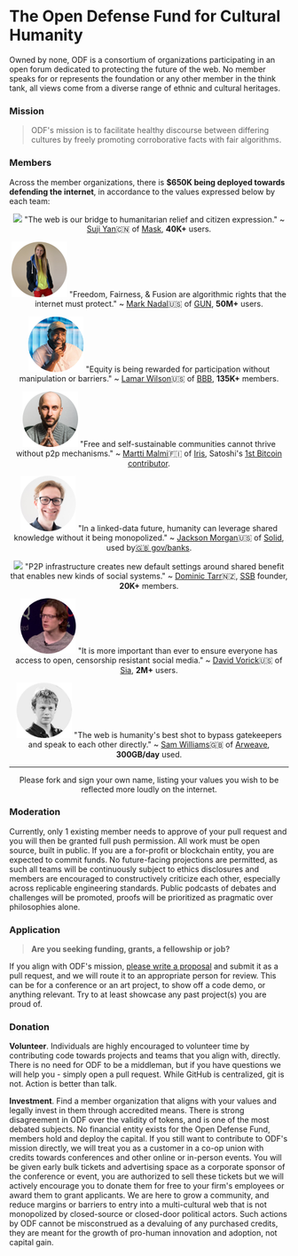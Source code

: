 # The Open Defense Fund for Cultural Humanity

Owned by none, ODF is a consortium of organizations participating in an open forum dedicated to protecting the future of the web. No member speaks for or represents the foundation or any other member in the think tank, all views come from a diverse range of ethnic and cultural heritages.

### Mission

 > ODF's mission is to facilitate healthy discourse between differing cultures by freely promoting corroborative facts with fair algorithms.

### Members

Across the member organizations, there is **$650K being deployed towards defending the internet**, in accordance to the values expressed below by each team:

<p align="center"><img src="https://news.mask.io/uploads/3-23.png" height="100"> "The web is our bridge to humanitarian relief and citizen expression." ~ <a href="https://twitter.com/suji_yan">Suji Yan</a>🇨🇳 of <a href="https://mask.io/">Mask</a>, <b>40K+</b> users.</p>

<p align="center"><img src="https://raw.githubusercontent.com/gundb/gun-site/master/img/mark-nadal.png" height="100"> "Freedom, Fairness, & Fusion are algorithmic rights that the internet must protect." ~ <a href="https://twitter.com/marknadal">Mark Nadal</a>🇺🇸 of <a href="https://gun.eco/">GUN</a>, <b>50M+</b> users.</p>

<p align="center"><img src="https://raw.githubusercontent.com/gundb/gun-site/master/img/bigmarh.png" height="100"> "Equity is being rewarded for participation without manipulation or barriers." ~ <a href="https://twitter.com/bigmarh">Lamar Wilson</a>🇺🇸 of <a href="https://www.blackbitcoinbillionaire.com">BBB</a>, <b>135K+</b> members.</p>

<p align="center"><img src="https://raw.githubusercontent.com/gundb/gun-site/master/img/martti.png" height="100"> "Free and self-sustainable communities cannot thrive without p2p mechanisms." ~ <a href="https://twitter.com/marttimalmi">Martti Malmi</a>🇫🇮 of <a href="https://github.com/irislib/iris-messenger">Iris</a>, Satoshi's <a href="https://www.theverge.com/2015/6/10/8751933/the-shy-college-student-who-helped-build-bitcoin-into-a-global">1st Bitcoin</a> <a href="https://www.businessinsider.com/bitcoins-martti-malmi-not-worried-about-liberty-reserve-2013-5">contributor</a>.

<p align="center"><img src="https://raw.githubusercontent.com/gundb/gun-site/master/img/jackson.png" height="100"> "In a linked-data future, humanity can leverage shared knowledge without it being monopolized." ~ <a href="https://twitter.com/otherJackson">Jackson Morgan</a>🇺🇸 of <a href="https://solid.mit.edu/">Solid</a>, used by<a href="https://www.bbc.com/news/technology-54871705">🇬🇧 gov/banks</a>.
 
<p align="center"><img src="https://raw.githubusercontent.com/gundb/gun-site/master/img/dominic.png" height="100"> "P2P infrastructure creates new default settings around shared benefit that enables new kinds of social systems." ~ <a href="https://twitter.com/dominictarr">Dominic Tarr</a>🇳🇿, <a href="https://scuttlebutt.nz/">SSB</a> founder, <b>20K+</b> members.
 
<p align="center"><img src="https://raw.githubusercontent.com/gundb/gun-site/master/img/david-vorick.png" height="100"> "It is more important than ever to ensure everyone has access to open, censorship resistant social media." ~ <a href="https://twitter.com/DavidVorick">David Vorick</a>🇺🇸 of <a href="https://siasky.net/">Sia</a>, <b>2M+</b> users.
 
<p align="center"><img src="https://raw.githubusercontent.com/gundb/gun-site/master/img/samwilliams.png" height="100"> "The web is humanity's best shot to bypass gatekeepers and speak to each other directly." ~ <a href="https://twitter.com/samecwilliams">Sam Williams</a>🇬🇧 of <a href="https://www.arweave.org/">Arweave</a>, <b>300GB/day</b> used.

---
<p align="center">Please fork and sign your own name, listing your values you wish to be reflected more loudly on the internet.</p>

### Moderation

Currently, only 1 existing member needs to approve of your pull request and you will then be granted full push permission. All work must be open source, built in public. If you are a for-profit or blockchain entity, you are expected to commit funds. No future-facing projections are permitted, as such all teams will be continuously subject to ethics disclosures and members are encouraged to constructively criticize each other, especially across replicable engineering standards. Public podcasts of debates and challenges will be promoted, proofs will be prioritized as pragmatic over philosophies alone.

### Application

 > **Are you seeking funding, grants, a fellowship or job?**

If you align with ODF's mission, [please write a proposal](./how-to-apply-for-funding-or-speak/README.md) and submit it as a pull request, and we will route it to an appropriate person for review. This can be for a conference or an art project, to show off a code demo, or anything relevant. Try to at least showcase any past project(s) you are proud of.

### Donation

**Volunteer**. Individuals are highly encouraged to volunteer time by contributing code towards projects and teams that you align with, directly. There is no need for ODF to be a middleman, but if you have questions we will help you - simply open a pull request. While GitHub is centralized, git is not. Action is better than talk.

**Investment**. Find a member organization that aligns with your values and legally invest in them through accredited means. There is strong disagreement in ODF over the validity of tokens, and is one of the most debated subjects. No financial entity exists for the Open Defense Fund, members hold and deploy the capital. If you still want to contribute to ODF's mission directly, we will treat you as a customer in a co-op union with credits towards conferences and other online or in-person events. You will be given early bulk tickets and advertising space as a corporate sponsor of the conference or event, you are authorized to sell these tickets but we will actively encourage you to donate them for free to your firm's employees or award them to grant applicants. We are here to grow a community, and reduce margins or barriers to entry into a multi-cultural web that is not monopolized by closed-source or closed-door political actors. Such actions by ODF cannot be misconstrued as a devaluing of any purchased credits, they are meant for the growth of pro-human innovation and adoption, not capital gain.
